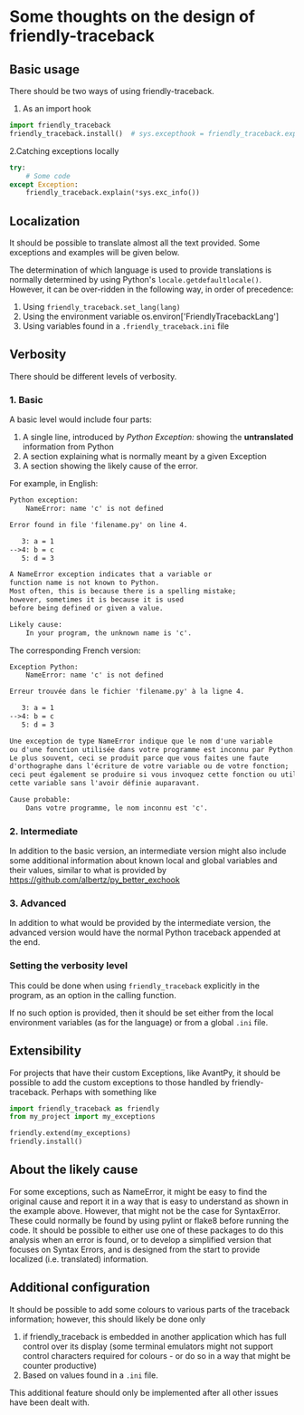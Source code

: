 # Some thoughts on the design of friendly-traceback

## Basic usage

There should be two ways of using friendly-traceback.

1. As an import hook

```py
import friendly_traceback
friendly_traceback.install()  # sys.excepthook = friendly_traceback.explain
```

2.Catching exceptions locally

```py
try:
    # Some code
except Exception:
    friendly_traceback.explain(*sys.exc_info())
```

## Localization

It should be possible to translate almost all the text provided.
Some exceptions and examples will be given below.

The determination of which language is used to provide translations
is normally determined by using Python's `locale.getdefaultlocale()`.
However, it can be over-ridden in the following way, in order
of precedence:

1. Using `friendly_traceback.set_lang(lang)`
2. Using the environment variable os.environ['FriendlyTracebackLang']
3. Using variables found in a `.friendly_traceback.ini` file

## Verbosity

There should be different levels of verbosity.

### 1. Basic

A basic level would include four parts:

  1. A single line, introduced by _Python Exception:_ showing the **untranslated** information from Python
  2. A section explaining what is normally meant by a given Exception
  3. A section showing the likely cause of the error.

For example, in English:

```txt
Python exception:
    NameError: name 'c' is not defined

Error found in file 'filename.py' on line 4.

   3: a = 1
-->4: b = c
   5: d = 3

A NameError exception indicates that a variable or
function name is not known to Python.
Most often, this is because there is a spelling mistake;
however, sometimes it is because it is used
before being defined or given a value.

Likely cause:
    In your program, the unknown name is 'c'.
```

The corresponding French version:

```txt
Exception Python:
    NameError: name 'c' is not defined

Erreur trouvée dans le fichier 'filename.py' à la ligne 4.

   3: a = 1
-->4: b = c
   5: d = 3

Une exception de type NameError indique que le nom d'une variable
ou d'une fonction utilisée dans votre programme est inconnu par Python.
Le plus souvent, ceci se produit parce que vous faites une faute
d'orthographe dans l'écriture de votre variable ou de votre fonction;
ceci peut également se produire si vous invoquez cette fonction ou utilisez
cette variable sans l'avoir définie auparavant.

Cause probable:
    Dans votre programme, le nom inconnu est 'c'.
```

### 2. Intermediate

In addition to the basic version, an intermediate version might also include some additional
information about known local and global variables and their values,
similar to what is provided by https://github.com/albertz/py_better_exchook

### 3. Advanced

In addition to what would be provided by the intermediate version,
the advanced version would have the normal Python traceback appended at the end.

### Setting the verbosity level

This could be done when using `friendly_traceback` explicitly in the
program, as an option in the calling function.

If no such option is provided, then it should be set either from
the local environment variables (as for the language) or from a global
`.ini` file.

## Extensibility

For projects that have their custom Exceptions, like AvantPy, it should
be possible to add the custom exceptions to those handled by
friendly-traceback.  Perhaps with something like

```py
import friendly_traceback as friendly
from my_project import my_exceptions

friendly.extend(my_exceptions)
friendly.install()
```

## About the likely cause

For some exceptions, such as NameError, it might be easy to find the
original cause and report it in a way that is easy to understand
as shown in the example above. However, that might not be the case
for SyntaxError.  These could normally be found by using pylint
or flake8 before running the code. It should be possible to either
use one of these packages to do this analysis when an error is found,
or to develop a simplified version that focuses on Syntax Errors,
and is designed from the start to provide localized (i.e. translated)
information.

## Additional configuration

It should be possible to add some colours to various parts of the
traceback information; however, this should likely be done only

1. if friendly_traceback is embedded in another application which has
   full control over its display (some terminal emulators might not
   support control characters required for colours - or do so in
   a way that might be counter productive)
2. Based on values found in a `.ini` file.

This additional feature should only be implemented after all other
issues have been dealt with.
